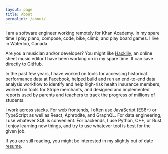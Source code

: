 ```yaml
---
layout: page
title: About
permalink: /about/
---
```


I am a software engineer working remotely for Khan Academy. In my spare time I play piano, compose,
code, bike, climb, and play board games. I live in Waterloo, Canada.

Are you a musician and/or developer? You might like [Hacklily](https://www.hacklily.org), an online
sheet music editor I have been working on in my spare time. It can save directly to GitHub.

In the past few years, I have worked on tools for accessing historical performance data at Facebook,
helped build and run an end-to-end data analysis workflow to identify and help high-risk health
insurance members, worked on tools for Stripe merchants, and designed and implemented reports used
by parents and teachers to track the progress of millions of students.

I work across stacks. For web frontends, I often use JavaScript (ES6+) or TypeScript as well as
React, Aphrodite, and GraphQL. For data engineering, I use whatever SQL is convenient. For backends,
I use Python, C++, or Rust. I enjoy learning new things, and try to use whatever tool is best for
the given job.

If you are still reading, you might be interested in my slightly out of date
[resume](/JoshuaNetterfield.pdf).
